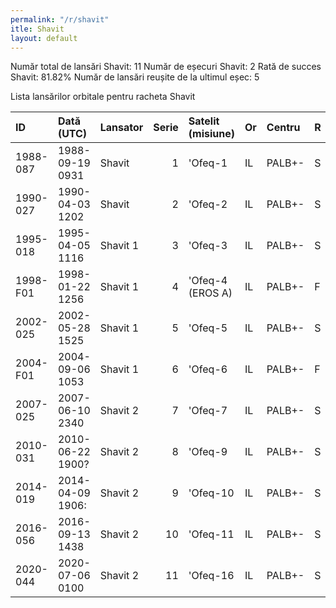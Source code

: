```yaml
---
permalink: "/r/shavit"
itle: Shavit
layout: default
---
```


Număr total de lansări Shavit: 11
Număr de eșecuri Shavit: 2
Rată de succes Shavit: 81.82%
Număr de lansări reușite de la ultimul eșec: 5

Lista lansărilor orbitale pentru racheta Shavit


| ID       | Dată (UTC)       | Lansator   |   Serie | Satelit (misiune)   | Or   | Centru   | R   |
|:---------|:-----------------|:-----------|--------:|:--------------------|:-----|:---------|:----|
| 1988-087 | 1988-09-19 0931  | Shavit     |       1 | 'Ofeq-1             | IL   | PALB+-   | S   |
| 1990-027 | 1990-04-03 1202  | Shavit     |       2 | 'Ofeq-2             | IL   | PALB+-   | S   |
| 1995-018 | 1995-04-05 1116  | Shavit 1   |       3 | 'Ofeq-3             | IL   | PALB+-   | S   |
| 1998-F01 | 1998-01-22 1256  | Shavit 1   |       4 | 'Ofeq-4 (EROS A)    | IL   | PALB+-   | F   |
| 2002-025 | 2002-05-28 1525  | Shavit 1   |       5 | 'Ofeq-5             | IL   | PALB+-   | S   |
| 2004-F01 | 2004-09-06 1053  | Shavit 1   |       6 | 'Ofeq-6             | IL   | PALB+-   | F   |
| 2007-025 | 2007-06-10 2340  | Shavit 2   |       7 | 'Ofeq-7             | IL   | PALB+-   | S   |
| 2010-031 | 2010-06-22 1900? | Shavit 2   |       8 | 'Ofeq-9             | IL   | PALB+-   | S   |
| 2014-019 | 2014-04-09 1906: | Shavit 2   |       9 | 'Ofeq-10            | IL   | PALB+-   | S   |
| 2016-056 | 2016-09-13 1438  | Shavit 2   |      10 | 'Ofeq-11            | IL   | PALB+-   | S   |
| 2020-044 | 2020-07-06 0100  | Shavit 2   |      11 | 'Ofeq-16            | IL   | PALB+-   | S   |

